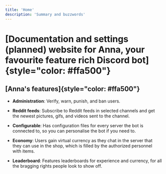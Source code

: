 ```yaml
---
title: 'Home'
description: 'Summary and buzzwords'
---
```


# [Documentation and settings (planned) website for Anna, your favourite feature rich Discord bot]{style="color: #ffa500"}

## [Anna's features]{style="color: #ffa500"}

* **Administration**: Verify, warn, punish, and ban users.

* **Reddit feeds**: Subscribe to Reddit feeds in selected channels and get the newest pictures, gifs, and videos sent to the channel.

* **Configurable**: Has configuration files for every server the bot is connected to, so you can personalise the bot if you need to.

* **Economy**: Users gain virtual currency as they chat in the server that they can use in the shop, which is filled by the authorized personnel with items.

* **Leaderboard**: Features leaderboards for experience and currency, for all the bragging rights people look to show off.
